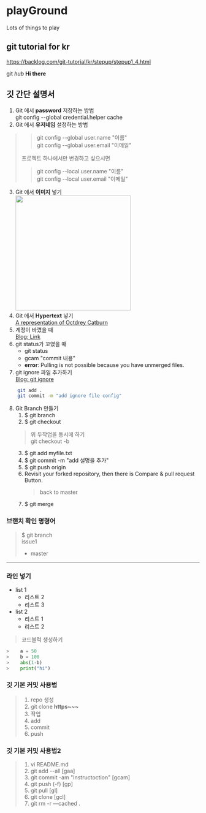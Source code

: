 # playGround
Lots of things to play

## git tutorial for kr
https://backlog.com/git-tutorial/kr/stepup/stepup1_4.html

git _hub_ **Hi there**

## 깃 간단 설명서
1. Git 에서 **password** 저장하는 방법  
git config --global credential.helper cache 
2. Git 에서 **유저네임** 설정하는 방법
>
>>git config --global user.name "이름"  
>>git config --global user.email "이메일"
>
>프로젝트 하나에서만 변경하고 싶으시면
>
>>git config --local user.name "이름"  
>>git config --local user.email "이메일"
>

3. Git 에서 **이미지** 넣기  
    <img src="http://octodex.github.com/images/octdrey-catburn.jpg" width="300">
4. Git 에서 **Hypertext** 넣기  
    [A representation of Octdrey Catburn](http://octodex.github.com/)
5. 계정이 바꼈을 때  
[Blog: Link](http://recoveryman.tistory.com/392)
6. git status가 꼬였을 때  
    * git status
    * gcam "commit 내용"
    - **error**: Pulling is not possible because you have unmerged files.
7. git ignore 파일 추가하기  
[Blog: git ignore](http://rapapa.net/?p=85)  
```bash
    git add .
    git commit -m "add ignore file config"
```
 8. Git Branch 만들기
    1. $ git branch <branchname>
    2. $ git checkout <branchname>
    >위 두작업을 동시에 하기    
    >git checkout -b <branch>  
    3. $ git add myfile.txt
    4. $ git commit -m "add 설명을 추가"
    5. $ git push origin <branchname>  
    6. Revisit your forked repository, then there is Compare & pull request Button.
        >back to master
    7. $ git merge <branchname>

### 브랜치 확인 명령어
> $ git branch  
> issue1
> * master




***
### 라인 넣기

* list 1
    - 리스트 2
    - 리스트 3
* list 2
    * 리스트 1
    * 리스트 2

> 코드블럭 생성하기
```python
>    a = 50
>    b = 100
>    abs(1-b)
>    print("hi")
```

### 깃 **기본 커밋** 사용법
>1. repo 생성
>2. git clone **https~~~**
>3. 작업
>4. add
>5. commit
>6. push

### 깃 **기본 커밋** 사용법2
>1. vi README.md
>2. git add --all [gaa]
>3. git commit -am "Instructoction" [gcam]
>4. git push (-f) [gp]
>5. git pull [gl]
>6. git clone [gcl]
>7. git rm -r —cached .
